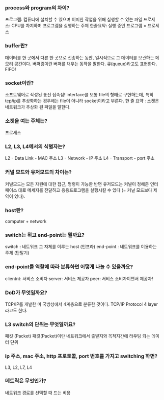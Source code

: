 

### process와 program의 차이?
프로그램: 컴퓨터에 설치할 수 있으며 어떠한 작업을 위해 실행할 수 있는 파일 
프로세스: CPU를 차지하며 프로그램을 실행하는 주체
한줄요약: 실행 중인 프로그램 = 프로세스

### buffer란?
데이터를 한 곳에서 다른 한 곳으로 전송하는 동안, 일시적으로 그 데이터를 보관하는 메모리 공간이다.
버퍼링이란 버퍼를 채우는 동작을 말한다. 큐(queue)라고도 표현한다. FIFO!

### socket이란? 
 소프트웨어로 작성된 통신 접속점!
interface를 보통 file의 형태로 구현하는데, 특히 tcp/ip를 추상화하는 경우에는 file이 아니라 socket이라고 부른다.
한 줄 요약 : 소켓은 네트워크가 추상화 된 파일을 말한다.

### 소켓을 여는 주체는?
프로세스

### L2, L3, L4에서의 식별자는?
L2 - Data Link - MAC 주소
L3 - Network - IP 주소 
L4 - Transport - port 주소

### 커널 모드와 유저모드의 차이는?
커널모드는 모든 자원에 대한 접근, 명령이 가능한 반면
유저모드는 커널이 정해준 인터페이스 대로 메세지를 전달하고 응용프로그램을 실행시킬 수 있다 (= 커널 모드보다 제약이 있다).

### host란?
computer + network 

### switch는 뭐고 end-point는 뭘까요?
switch : 네트워크 그 자체를 이루는 host (인프라)
end-point : 네트워크를 이용하는 주체 (단말기)

### end-point를 역할에 따라 분류하면 어떻게 나눌 수 있을까요?
clientnt: 서비스 소비자
server: 서비스 제공자
peer: 서비스 소비자이면서 제공자!

### DoD가 무엇일까요?
TCP/IP를 개발한 미 국방성에서 4계층으로 분류한 것이다.
TCP/IP Protocol 4 layer라고도 한다.

### L3 switch의 단위는 무엇일까요?
패킷 (Packet)
패킷(Packet)이란 네트워크에서 출발지와 목적지간에 라우팅 되는 데이터 단위

### ip 주소, mac 주소, http 프로토콜, port 번호를 가지고 switching 하면?
L3, L2, L7, L4

### 메트릭은 무엇인가?
네트워크 경로를 선택할 때 드는 비용